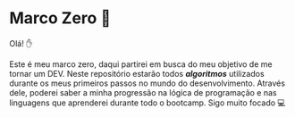# Marco Zero :city_sunrise:



Olá!  :hand:

Este é meu marco zero, daqui partirei em busca do meu objetivo de me tornar um DEV. Neste repositório estarão todos ***algoritmos*** utilizados durante os meus primeiros passos no mundo do desenvolvimento. Através dele, poderei saber a minha progressão na lógica de programação e nas linguagens que aprenderei durante todo o bootcamp.   Sigo muito focado :computer:


